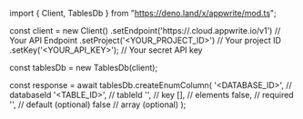 import { Client, TablesDb } from "https://deno.land/x/appwrite/mod.ts";

const client = new Client()
    .setEndpoint('https://<REGION>.cloud.appwrite.io/v1') // Your API Endpoint
    .setProject('<YOUR_PROJECT_ID>') // Your project ID
    .setKey('<YOUR_API_KEY>'); // Your secret API key

const tablesDb = new TablesDb(client);

const response = await tablesDb.createEnumColumn(
    '<DATABASE_ID>', // databaseId
    '<TABLE_ID>', // tableId
    '', // key
    [], // elements
    false, // required
    '<DEFAULT>', // default (optional)
    false // array (optional)
);
